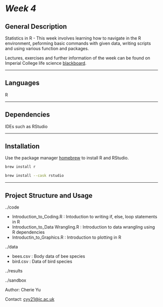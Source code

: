 # *Week 4*


## General Description

Statistics in R  - This week involves learning how to navigate in the R environment, 
peforming basic commands with given data, writing scripts and using various function and packages.

Lectures, exercises and further information of the week can be found on Imperial College life science
[blackboard](https://bb.imperial.ac.uk/webapps/blackboard/content/listContent.jsp?course_id=_27221_1&content_id=_2290309_1&mode=view).
***

## Languages
R 

***
## Dependencies
IDEs such as RStudio 

***
## Installation

Use the package manager [homebrew](https://brew.sh/) to install R and RStudio.

```bash
brew install r
```

```bash
brew install --cask rstudio
```

***
## Project Structure and Usage

../code

   - Introduction_to_Coding.R : Intoduction to writing if, else, loop statements in R
   - Introduction_to_Data Wrangling.R : Introduction to data wrangling using R dependencies
   - Introductin_to_Graphics.R : Introduction to plotting in R

../data

   - bees.csv : Body data of bee species
   - bird.csv : Data of bird species

../results

../sandbox


Author: Cherie Yu

Contact: cyy21@ic.ac.uk